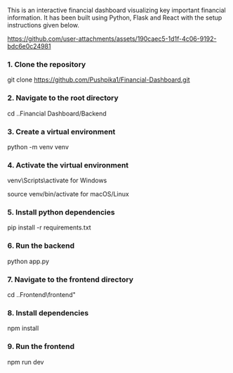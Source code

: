 This is an interactive financial dashboard visualizing key important financial information. It has been built using Python, Flask and React with the setup instructions given below.

https://github.com/user-attachments/assets/190caec5-1d1f-4c06-9192-bdc6e0c24981

### **1. Clone the repository**
   
git clone https://github.com/Pushpika1/Financial-Dashboard.git

### **2. Navigate to the root directory**

cd ..Financial Dashboard/Backend

### **3. Create a virtual environment**

python -m venv venv

### **4. Activate the virtual environment**

venv\Scripts\activate for Windows

source venv/bin/activate for macOS/Linux

### **5. Install python dependencies** 

pip install -r requirements.txt

### **6. Run the backend** 

python app.py

### **7. Navigate to the frontend directory** 

cd ..Frontend\frontend"

### **8. Install dependencies** 

npm install

### **9. Run the frontend** 

npm run dev
